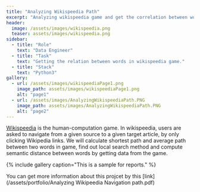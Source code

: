 ```yaml
---
title: "Analyzing Wikispeedia Path"
excerpt: "Analyzing wikispeedia game and get the correlation between words."
header:
  image: /assets/images/wikispeedia.png
  teaser: assets/images/wikispeedia.png
sidebar:
  - title: "Role"
    text: "Data Engineer"
  - title: "Task"
    text: "Getting the relation between words in wikispeedia game."
  - title: "Stack"
    text: "Python3"
gallery:
  - url: /assets/images/wikispeediaPage1.png
    image_path: assets/images/wikispeediaPage1.png
    alt: "page1"
  - url: /assets/images/AnalyzingWikispeediaPath.PNG
    image_path: assets/images/AnalyzingWikispeediaPath.PNG
    alt: "page2"
---
```


[Wikispeedia](https://www.cs.mcgill.ca/~rwest/wikispeedia/) is the human-computation game. In wikispeedia, users are asked to navigate from a given source to a given target article, by only clicking Wikipedia links. We will calculate shortest path and average path between two words in game, find out local search method and compute semantic distance between words by getting data from the game.

{% include gallery caption="This is a sample for reports." %}

You can get more information about this projcet by this [link](/assets/portfolio/Analyzing Wikipeedia Navigation path.pdf)